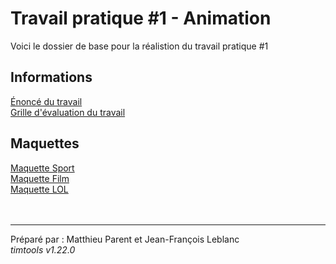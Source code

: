 # Travail pratique #1 - Animation

Voici le dossier de base pour la réalistion du travail pratique #1

## Informations

[Énoncé du travail](https://docs.google.com/document/d/1HZYrHB6qXXmv5tpLjmZCtEQckITSItnFtfiMTBBH_TU/edit?usp=sharing)  
[Grille d'évaluation du travail](https://docs.google.com/spreadsheets/d/1tfO6QzgEH-WP5Tt9JKatusO2rPIhsoq-qveBf9EZSfs/edit?usp=sharing)

## Maquettes

[Maquette Sport](https://docs.google.com/spreadsheets/d/1tfO6QzgEH-WP5Tt9JKatusO2rPIhsoq-qveBf9EZSfs/edit?usp=sharing)  
[Maquette Film](https://docs.google.com/spreadsheets/d/1tfO6QzgEH-WP5Tt9JKatusO2rPIhsoq-qveBf9EZSfs/edit?usp=sharing)  
[Maquette LOL](https://docs.google.com/spreadsheets/d/1tfO6QzgEH-WP5Tt9JKatusO2rPIhsoq-qveBf9EZSfs/edit?usp=sharing)
<br><br><br><hr>
Préparé par : Matthieu Parent et Jean-François Leblanc  
_timtools v1.22.0_
